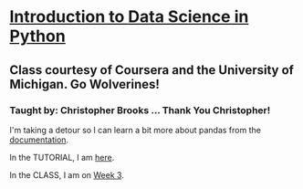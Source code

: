 # [Introduction to Data Science in Python](https://www.coursera.org/learn/python-data-analysis/home/welcome)  

## Class courtesy of Coursera and the University of Michigan. Go Wolverines!  

### Taught by: Christopher Brooks ... Thank You Christopher!

I'm taking a detour so I can learn a bit more about pandas from the [documentation](http://pandas.pydata.org/pandas-docs/stable/index.html).  

In the TUTORIAL, I am [here](http://pandas.pydata.org/pandas-docs/stable/10min.html#viewing-data).  

In the CLASS, I am on [Week 3](https://www.coursera.org/learn/python-data-analysis/notebook/KSSjT/assignment-3).
